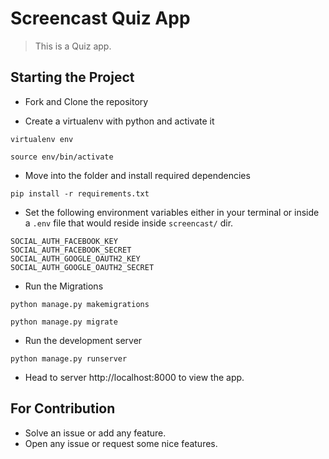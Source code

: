 # Screencast Quiz App

> This is a Quiz app.

##  Starting the Project 

* Fork and Clone the repository


* Create a virtualenv with python and activate it
```
virtualenv env

source env/bin/activate
```

* Move into the folder and install required dependencies
```
pip install -r requirements.txt
```

* Set the following environment variables either in your terminal
  or inside a `.env` file that would reside inside `screencast/` dir.
```
SOCIAL_AUTH_FACEBOOK_KEY
SOCIAL_AUTH_FACEBOOK_SECRET
SOCIAL_AUTH_GOOGLE_OAUTH2_KEY
SOCIAL_AUTH_GOOGLE_OAUTH2_SECRET
```

* Run the Migrations
```
python manage.py makemigrations

python manage.py migrate

``` 
* Run the development server 
```
python manage.py runserver

```
* Head to server http://localhost:8000 to view the app.

## For Contribution

* Solve an issue or add any feature.
* Open any issue or request some nice features.

